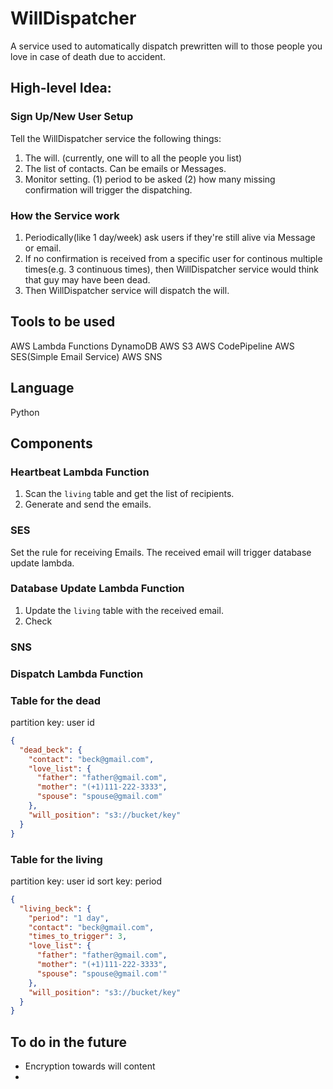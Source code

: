 # WillDispatcher
A service used to automatically dispatch prewritten will to those people you love in case of death due to accident.

## High-level Idea:

### Sign Up/New User Setup
Tell the WillDispatcher service the following things:
1. The will. (currently, one will to all the people you list)
1. The list of contacts. Can be emails or Messages.
1. Monitor setting. (1) period to be asked (2) how many missing confirmation will trigger the dispatching.

### How the Service work
1. Periodically(like 1 day/week) ask users if they're still alive via Message or email.
1. If no confirmation is received from a specific user for continous multiple times(e.g. 3 continuous times), then WillDispatcher service would think that guy may have been dead.
1. Then WillDispatcher service will dispatch the will.

## Tools to be used
AWS Lambda Functions
DynamoDB
AWS S3
AWS CodePipeline
AWS SES(Simple Email Service)
AWS SNS

## Language
Python

## Components

### Heartbeat Lambda Function
1. Scan the `living` table and get the list of recipients.
1. Generate and send the emails.

### SES
Set the rule for receiving Emails. The received email will trigger database update lambda.

### Database Update Lambda Function
1. Update the `living` table with the received email.
1. Check 

### SNS

### Dispatch Lambda Function

### Table for the dead
partition key: user id

```json
{
  "dead_beck": {
    "contact": "beck@gmail.com",
    "love_list": {
      "father": "father@gmail.com",
      "mother": "(+1)111-222-3333",
      "spouse": "spouse@gmail.com"
    },
    "will_position": "s3://bucket/key"
  }
}
```
### Table for the living
partition key: user id
sort key: period

```json
{
  "living_beck": {
    "period": "1 day",
    "contact": "beck@gmail.com",
    "times_to_trigger": 3,
    "love_list": {
      "father": "father@gmail.com",
      "mother": "(+1)111-222-3333",
      "spouse": "spouse@gmail.com'"
    },
    "will_position": "s3://bucket/key"
  }
}
```

## To do in the future
* Encryption towards will content
* 

